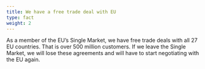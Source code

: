 ```yaml
---
title: We have a free trade deal with EU
type: fact
weight: 2
---
```


As a member of the EU’s Single Market, we have free trade deals with all 27 EU countries. That is over 500 million customers. If we leave the Single Market, we will lose these agreements and will have to start negotiating with the EU again. 

